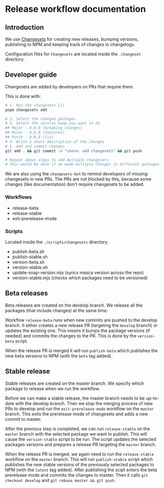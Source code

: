 # Release workflow documentation

## Introduction

We use [Changesets](https://github.com/changesets/changesets) for creating new releases, bumping versions, publishing to NPM and keeping track of changes in changelogs.

Configuration files for `Changesets` are located inside the `.changeset` directory.

## Developer guide

Changesets are added by developers on PRs that require them.

This is done with:

```sh
# 1. Run the changesets cli
pnpm changesets add

# 2. Select the changed packages
# 3. Select the version bump you want to do
## Major - X.0.0 (breaking changes)
## Minor - 0.X.0 (features)
## Patch - 0.0.X (fix)
# 4. Write a short description of the changes
# 5. Add and commit changes
git add . && git commit -m "chore: add changesets" && git push

# Repeat above steps to add multiple changesets
# This would be done if we made multiple changes in different packages
```

We are also using the `changesets-bot` to remind developers of missing changesets in new PRs. The PRs are not blocked by this, because some changes (like documentation) don't require changesets to be added.

### Workflows

- release-beta
- release-stable
- exit-prerelease-mode

### Scripts

Located inside the `./scripts/changesets` directory.

- publish-beta.sh
- publish-stable.sh
- version-beta.sh
- version-stable.sh
- update-snap-version.mjs (syncs masca version across the repo)
- version-stable.mjs (checks which packages need to be versioned)

## Beta releases

Beta releases are created on the develop branch. We release all the packages (that include changes) at the same time.

Workflow `release-beta` runs when new commits are pushed to the develop branch. It either creates a new release PR (targeting the `develop` branch) or updates the existing one. This means it bumps the package versions (if needed) and commits the changes to the PR. This is done by the `version-beta` script.

When the release PR is merged it will run `publish-beta` which publishes the new beta versions to NPM (with the `beta` tag added).

## Stable release

Stable releases are created on the master branch. We specify which package to release when we run the workflow.

Before we can make a stable release, the master branch needs to be up-to-date with the develop branch. Then we stop the merging process of new PRs to develop and run the `exit-prerelease-mode` workflow on the `master` branch. This exits the prerelease mode of changesets and adds a new commit to master.

After the previous step is completed, we can run `release-stable` on the `master` branch with the selected package we want to publish. This will cause the `version-stable` script to be run. The script updates the selected packages versions and prepares a release PR targeting the `master` branch.

When the release PR is merged, we again need to run the `release-stable` workflow on the `master` branch. This will run `publish-stable` script which publishes the new stable versions of the previously selected packages to NPM (with the `latest` tag added). After publishing the scipt enters the beta prerelease mode and commits the changes to master. Then it calls `git checkout develop` and `git rebase master && git push`.

